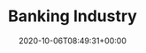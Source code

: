 ---
title: "Banking Industry"
description: "Domain Knowledge - Information for the Banking Industry."
lead: "Domain Knowledge - Information for the Banking Industry."
date: 2020-10-06T08:49:31+00:00
lastmod: 2020-10-06T08:49:31+00:00
draft: false
images: []
menu:
  doks:
    parent: "domain-knowledge"
weight: 630
toc: true
---